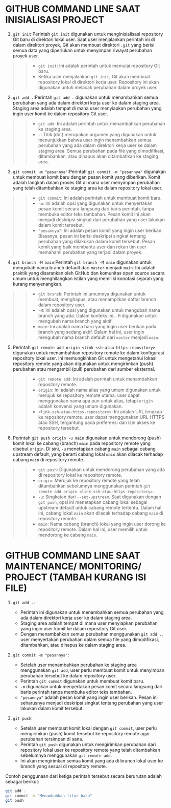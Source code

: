 # GITHUB COMMAND LINE SAAT INISIALISASI PROJECT



1. `git init`:Perintah `git init` digunakan untuk menginisialisasi repository Git baru di direktori lokal user. Saat user menjalankan perintah ini di dalam direktori proyek, Git akan membuat direktori `.git` yang berisi semua data yang diperlukan untuk menyimpan riwayat perubahan proyek user.


 >>- `git init`: Ini adalah perintah untuk memulai repository Git baru.
 >>- Ketika user menjalankan `git init`, Git akan membuat repository lokal di direktori kerja user. Repository ini akan digunakan untuk melacak perubahan dalam proyek user.


2. `git add .`:Perintah `git add .` digunakan untuk menambahkan semua perubahan yang ada dalam direktori kerja user ke dalam staging area. Staging area adalah tempat di mana user menyiapkan perubahan yang ingin user komit ke dalam repository Git user.


>>- `git add`: Ini adalah perintah untuk menambahkan perubahan ke staging area.
>>- `.`: Titik (dot) merupakan argumen yang digunakan untuk menunjukkan bahwa user ingin menambahkan semua perubahan yang ada dalam direktori kerja user ke dalam staging area. Semua perubahan pada file yang dimodifikasi, ditambahkan, atau dihapus akan ditambahkan ke staging area.


3. `git commit -m "pesannya"`:Perintah `git commit -m "pesannya"` digunakan untuk membuat komit baru dengan pesan komit yang diberikan. Komit adalah langkah dalam proses Git di mana user menyimpan perubahan yang telah ditambahkan ke staging area ke dalam repository lokal user.


>>- `git commit`: Ini adalah perintah untuk membuat komit baru.
>>- `-m`: Ini adalah opsi yang digunakan untuk menyertakan pesan komit secara langsung dari baris perintah, tanpa membuka editor teks tambahan. Pesan komit ini akan menjadi deskripsi singkat dari perubahan yang user lakukan dalam komit tersebut.
>>- `"pesannya"`: Ini adalah pesan komit yang ingin user berikan. Biasanya, pesan ini berisi deskripsi singkat tentang perubahan yang dilakukan dalam komit tersebut. Pesan komit yang baik membantu user dan rekan tim user memahami perubahan yang terjadi dalam proyek.


4. `git branch -M main`:Perintah `git branch -M main` digunakan untuk mengubah nama    branch default dari `master` menjadi `main`. Ini adalah praktik yang disarankan oleh GitHub dan komunitas open source secara umum untuk menghilangkan istilah yang memiliki konotasi sejarah yang kurang menyenangkan.


>>- `git branch`: Perintah ini umumnya digunakan untuk membuat, menghapus, atau menampilkan daftar branch dalam repository user.
>>- `-M`: Ini adalah opsi yang digunakan untuk mengubah nama branch yang ada. Dalam konteks ini, `-M` digunakan untuk mengubah nama branch yang aktif.
>>- `main`: Ini adalah nama baru yang ingin user berikan pada branch yang sedang aktif. Dalam hal ini, user ingin mengubah nama branch default dari `master` menjadi `main`.


5. Perintah `git remote add origin <link-ssh-atau-https-repository>` digunakan untuk menambahkan repository remote ke dalam konfigurasi repository lokal user. Ini memungkinkan Git untuk mengetahui lokasi repository remote yang akan digunakan untuk mengirimkan (push) perubahan atau mengambil (pull) perubahan dari sumber eksternal.


>>- `git remote add`: Ini adalah perintah untuk menambahkan repository remote.
>>- `origin`: Ini adalah nama alias yang umum digunakan untuk merujuk ke repository remote utama. user dapat menggunakan nama apa pun untuk alias, tetapi `origin` adalah konvensi yang umum digunakan.
>>- `<link-ssh-atau-https-repository>`: Ini adalah URL lengkap ke repository remote. user dapat menggunakan URL HTTPS atau SSH, tergantung pada preferensi dan izin akses ke repository tersebut.


6.  Perintah `git push origin -u main` digunakan untuk mendorong (push) komit lokal ke cabang (branch) `main` pada repository remote yang disebut `origin`. Di sini, `-u` menetapkan cabang `main` sebagai cabang upstream default, yang berarti cabang lokal `main` akan dilacak terhadap cabang `main` di repository remote.


>>- `git push`: Digunakan untuk mendorong perubahan yang ada di repository lokal ke repository remote.
>>- `origin`: Merujuk ke repository remote yang telah ditambahkan sebelumnya menggunakan perintah `git remote add origin <link-ssh-atau-https-repository>`.
>>- `-u`: Singkatan dari `--set-upstream`. Saat digunakan dengan `git push`, opsi ini menetapkan cabang lokal sebagai upstream default untuk cabang remote tertentu. Dalam hal ini, cabang lokal `main` akan dilacak terhadap cabang `main` di repository remote.
>>- `main`: Nama cabang (branch) lokal yang ingin user dorong ke repository remote. Dalam hal ini, user memilih untuk mendorong ke cabang `main`.



# GITHUB COMMAND LINE SAAT MAINTENANCE/ MONITORING/ PROJECT (TAMBAH KURANG ISI FILE)


1. `git add .`:
   - Perintah ini digunakan untuk menambahkan semua perubahan yang ada dalam direktori kerja user ke dalam staging area.
   - Staging area adalah tempat di mana user menyiapkan perubahan yang ingin user komit ke dalam repository Git user.
   - Dengan menambahkan semua perubahan menggunakan `git add .`, user menyertakan perubahan dalam semua file yang dimodifikasi, ditambahkan, atau dihapus ke dalam staging area.

2. `git commit -m "pesannya"`:
   - Setelah user menambahkan perubahan ke staging area menggunakan `git add`, user perlu membuat komit untuk menyimpan perubahan tersebut ke dalam repository user.
   - Perintah `git commit` digunakan untuk membuat komit baru.
   - `-m` digunakan untuk menyertakan pesan komit secara langsung dari baris perintah tanpa membuka editor teks tambahan.
   - `"pesannya"` adalah pesan komit yang ingin user berikan. Pesan ini seharusnya menjadi deskripsi singkat tentang perubahan yang user lakukan dalam komit tersebut.

3. `git push`:
   - Setelah user membuat komit lokal dengan `git commit`, user perlu mengirimkan (push) komit tersebut ke repository remote agar perubahan tersimpan di sana.
   - Perintah `git push` digunakan untuk mengirimkan perubahan dari repository lokal user ke repository remote yang telah ditambahkan sebelumnya menggunakan `git remote add`.
   - Ini akan mengirimkan semua komit yang ada di branch lokal user ke branch yang sesuai di repository remote.

Contoh penggunaan dari ketiga perintah tersebut secara berurutan adalah sebagai berikut:

```bash
git add .
git commit -m "Menambahkan fitur baru"
git push
```

